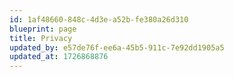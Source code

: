 ```yaml
---
id: 1af48660-848c-4d3e-a52b-fe380a26d310
blueprint: page
title: Privacy
updated_by: e57de76f-ee6a-45b5-911c-7e92dd1905a5
updated_at: 1726868876
---
```

